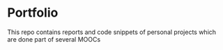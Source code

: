 # Portfolio

This repo contains reports and code snippets of personal projects which are done part of several MOOCs
